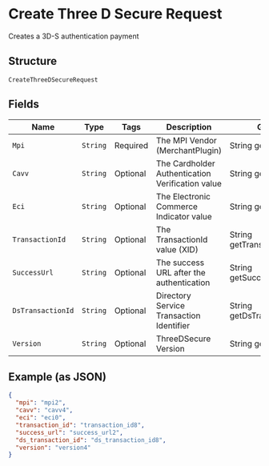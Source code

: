 
# Create Three D Secure Request

Creates a 3D-S authentication payment

## Structure

`CreateThreeDSecureRequest`

## Fields

| Name | Type | Tags | Description | Getter | Setter |
|  --- | --- | --- | --- | --- | --- |
| `Mpi` | `String` | Required | The MPI Vendor (MerchantPlugin) | String getMpi() | setMpi(String mpi) |
| `Cavv` | `String` | Optional | The Cardholder Authentication Verification value | String getCavv() | setCavv(String cavv) |
| `Eci` | `String` | Optional | The Electronic Commerce Indicator value | String getEci() | setEci(String eci) |
| `TransactionId` | `String` | Optional | The TransactionId value (XID) | String getTransactionId() | setTransactionId(String transactionId) |
| `SuccessUrl` | `String` | Optional | The success URL after the authentication | String getSuccessUrl() | setSuccessUrl(String successUrl) |
| `DsTransactionId` | `String` | Optional | Directory Service Transaction Identifier | String getDsTransactionId() | setDsTransactionId(String dsTransactionId) |
| `Version` | `String` | Optional | ThreeDSecure Version | String getVersion() | setVersion(String version) |

## Example (as JSON)

```json
{
  "mpi": "mpi2",
  "cavv": "cavv4",
  "eci": "eci0",
  "transaction_id": "transaction_id8",
  "success_url": "success_url2",
  "ds_transaction_id": "ds_transaction_id8",
  "version": "version4"
}
```


